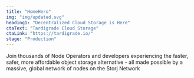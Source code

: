 ```yaml
---
title: "HomeHero"
img: "img/updated.svg"
heading1: "Decentralized Cloud Storage is Here"
ctaText: "Tardigrade Cloud Storage"
ctaLink: "https://tardigrade.io/"
stage: "Production"
---
```


Join thousands of Node Operators and developers experiencing the faster, safer, more affordable object storage alternative - all made possible by a massive, global network of nodes on the Storj Network
